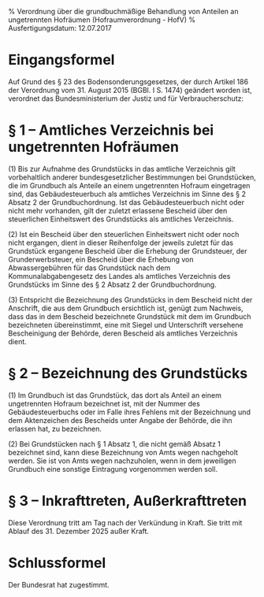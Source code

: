% Verordnung über die grundbuchmäßige Behandlung von Anteilen an ungetrennten Hofräumen  (Hofraumverordnung - HofV)
% Ausfertigungsdatum: 12.07.2017
 
# Eingangsformel

Auf Grund des § 23 des Bodensonderungsgesetzes, der durch Artikel 186 der Verordnung vom 31. August 2015 (BGBl. I S. 1474) geändert worden ist, verordnet das Bundesministerium der Justiz und für Verbraucherschutz:

# § 1 – Amtliches Verzeichnis bei ungetrennten Hofräumen

(1) Bis zur Aufnahme des Grundstücks in das amtliche Verzeichnis gilt vorbehaltlich anderer bundesgesetzlicher Bestimmungen bei Grundstücken, die im Grundbuch als Anteile an einem ungetrennten Hofraum eingetragen sind, das Gebäudesteuerbuch als amtliches Verzeichnis im Sinne des § 2 Absatz 2 der Grundbuchordnung. Ist das Gebäudesteuerbuch nicht oder nicht mehr vorhanden, gilt der zuletzt erlassene Bescheid über den steuerlichen Einheitswert des Grundstücks als amtliches Verzeichnis.

(2) Ist ein Bescheid über den steuerlichen Einheitswert nicht oder noch nicht ergangen, dient in dieser Reihenfolge der jeweils zuletzt für das Grundstück ergangene Bescheid über die Erhebung der Grundsteuer, der Grunderwerbsteuer, ein Bescheid über die Erhebung von Abwassergebühren für das Grundstück nach dem Kommunalabgabengesetz des Landes als amtliches Verzeichnis des Grundstücks im Sinne des § 2 Absatz 2 der Grundbuchordnung.

(3) Entspricht die Bezeichnung des Grundstücks in dem Bescheid nicht der Anschrift, die aus dem Grundbuch ersichtlich ist, genügt zum Nachweis, dass das in dem Bescheid bezeichnete Grundstück mit dem im Grundbuch bezeichneten übereinstimmt, eine mit Siegel und Unterschrift versehene Bescheinigung der Behörde, deren Bescheid als amtliches Verzeichnis dient.

# § 2 – Bezeichnung des Grundstücks

(1) Im Grundbuch ist das Grundstück, das dort als Anteil an einem ungetrennten Hofraum bezeichnet ist, mit der Nummer des Gebäudesteuerbuchs oder im Falle ihres Fehlens mit der Bezeichnung und dem Aktenzeichen des Bescheids unter Angabe der Behörde, die ihn erlassen hat, zu bezeichnen.

(2) Bei Grundstücken nach § 1 Absatz 1, die nicht gemäß Absatz 1 bezeichnet sind, kann diese Bezeichnung von Amts wegen nachgeholt werden. Sie ist von Amts wegen nachzuholen, wenn in dem jeweiligen Grundbuch eine sonstige Eintragung vorgenommen werden soll.

# § 3 – Inkrafttreten, Außerkrafttreten

Diese Verordnung tritt am Tag nach der Verkündung in Kraft. Sie tritt mit Ablauf des 31. Dezember 2025 außer Kraft.

# Schlussformel

Der Bundesrat hat zugestimmt.
